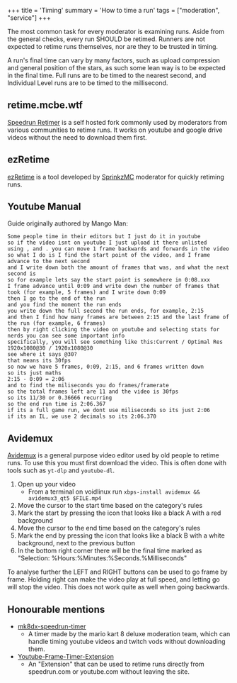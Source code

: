 +++
title = 'Timing'
summary = 'How to time a run'
tags = ["moderation", "service"]
+++

The most common task for every moderator is examining runs. Aside from
the general checks, every run SHOULD be retimed. Runners are not
expected to retime runs themselves, nor are they to be trusted in
timing.

A run's final time can vary by many factors, such as upload compression
and general position of the stars, as such some lean way is to be
expected in the final time. Full runs are to be timed to the nearest
second, and Individual Level runs are to be timed to the millisecond.

retime.mcbe.wtf
---------------

[Speedrun Retimer](https://retime.mcbe.wtf/) is a self hosted fork
commonly used by moderators from various communities to retime runs. It
works on youtube and google drive videos without the need to download
them first.

ezRetime
--------

[ezRetime](https://ezretime.glitch.me/) is a tool developed by
[SprinkzMC](https://www.speedrun.com/users/SprinkzMC) moderator for
quickly retiming runs.

Youtube Manual
--------------

Guide originally authored by Mango Man:

```
Some people time in their editors but I just do it in youtube
so if the video isnt on youtube I just upload it there unlisted
using , and . you can move 1 frame backwards and forwards in the video
so what I do is I find the start point of the video, and I frame advance to the next second
and I write down both the amount of frames that was, and what the next second is
so for example lets say the start point is somewhere in 0:08.xxx
I frame advance until 0:09 and write down the number of frames that took (for example, 5 frames) and I write down 0:09
then I go to the end of the run
and you find the moment the run ends
you write down the full second the run ends, for example, 2:15
and then I find how many frames are between 2:15 and the last frame of the run (for example, 6 frames)
then by right clicking the video on youtube and selecting stats for nerds you can see some important info
specifically, you will see something like this:Current / Optimal Res 1920x1080@30 / 1920x1080@30
see where it says @30?
that means its 30fps
so now we have 5 frames, 0:09, 2:15, and 6 frames written down
so its just maths
2:15 - 0:09 = 2:06
and to find the miliseconds you do frames/framerate
so the total frames left are 11 and the video is 30fps
so its 11/30 or 0.36666 recurring
so the end run time is 2:06.367
if its a full game run, we dont use miliseconds so its just 2:06
if its an IL, we use 2 decimals so its 2:06.370
```

Avidemux
--------

[Avidemux](http://fixounet.free.fr/avidemux/) is a general purpose video
editor used by old people to retime runs. To use this you must first
download the video. This is often done with tools such as `yt-dlp` and
`youtube-dl`.

1. Open up your video
    - From a terminal on voidlinux run `xbps-install avidemux &&
      avidemux3_qt5 $FILE.mp4`
2. Move the cursor to the start time based on the category's rules
3. Mark the start by pressing the icon that looks like a black A with a
   red background
4. Move the cursor to the end time based on the category's rules
5. Mark the end by pressing the icon that looks like a black B with a
   white background, next to the previous button
6. In the bottom right corner there will be the final time marked as
   "Selection: %Hours:%Minutes:%Seconds.%Milliseconds"

To analyse further the LEFT and RIGHT buttons can be used to go frame by
frame. Holding right can make the video play at full speed, and letting
go will stop the video. This does not work quite as well when going
backwards.

Honourable mentions
-------------------

- [mk8dx-speedrun-timer](https://mk8dx-speedrun-timer.azurewebsites.net/)
    * A timer made by the mario kart 8 deluxe moderation team, which can
      handle timing youtube videos and twitch vods without downloading
      them.
- [Youtube-Frame-Timer-Extension](https://github.com/ravsil/Youtube-Frame-Timer-Extension)
    * An "Extension" that can be used to retime runs directly from
      speedrun.com or youtube.com without leaving the site.
